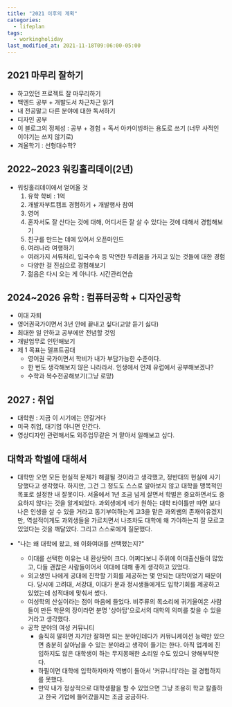 ```yaml
---
title: "2021 이후의 계획"
categories:
  - lifeplan
tags:
  - workingholiday
last_modified_at: 2021-11-18T09:06:00-05:00
---
```

## 2021 마무리 잘하기
- 하고있던 프로젝트 잘 마무리하기
- 백엔드 공부 + 개발도서 차근차근 읽기
- 내 전공말고 다른 분야에 대한 독서하기
- 디자인 공부
- 이 블로그의 정체성 : 공부 + 경험 + 독서 아카이빙하는 용도로 쓰기 (너무 사적인 이야기는 쓰지 않기로)
- 겨울학기 : 선형대수학?

## 2022~2023 워킹홀리데이(2년)
- 워킹홀리데이에서 얻어올 것
  1. 유학 학비 : 1억
  2. 개발자부트캠프 경험하기 + 개발행사 참여
  3. 영어
  4. 혼자서도 잘 산다는 것에 대해, 어디서든 잘 살 수 있다는 것에 대해서 경험해보기
  5. 친구를 만드는 데에 있어서 오픈마인드
  6. 여러나라 여행하기
    - 여러가지 서류처리, 입국수속 등 막연한 두려움을 가지고 있는 것들에 대한 경험
    - 다양한 걸 진심으로 경험해보기
  7. 젊음은 다시 오는 게 아니다. 시간관리연습

## 2024~2026 유학 : 컴퓨터공학 + 디자인공학
- 이대 자퇴
- 영어권국가이면서 3년 안에 끝내고 싶다(교양 듣기 싫다)
- 최대한 일 안하고 공부에만 전념할 것임
- 개발업무로 인턴해보기
- 제 1 목표는 델프트공대 
  - 영어권 국가이면서 학비가 내가 부담가능한 수준이다. 
  - 한 번도 생각해보지 않은 나라라서. 인생에서 언제 유럽에서 공부해보겠나?
  - 수학과 복수전공해보기(그냥 로망)

## 2027 : 취업
- 대학원 : 지금 이 시기에는 안갈거다
- 미국 취업, 대기업 아니면 안간다. 
- 영상디자인 관련해서도 외주업무같은 거 맡아서 일해보고 싶다.

## 대학과 학벌에 대해서
- 대학만 오면 모든 현실적 문제가 해결될 것이라고 생각했고, 정반대의 현실에 사기당했다고 생각했다. 하지만, 그건 그 정도도 스스로 알아보지 않고 대학을 맹목적인 목표로 설정한 내 잘못이다. 서울에서 1년 조금 넘게 살면서 학벌은 중요하면서도 중요하지 않다는 것을 알게되었다. 과외생에게 네가 원하는 대학 타이틀만 따면 보다 나은 인생을 살 수 있을 거라고 동기부여하는게 고3을 맡은 과외쌤의 존재이유겠지만, 역설적이게도 과외생들을 가르치면서 나조차도 대학에 왜 가야하는지 잘 모르고 있었다는 것을 깨달았다. 그리고 스스로에게 질문했다. 

- "나는 왜 대학에 왔고, 왜 이화여대를 선택했는지?"
  - 이대를 선택한 이유는 내 환상탓이 크다. 어쩌다보니 주위에 이대출신들이 많았고, 다들 괜찮은 사람들이어서 이대에 대해 좋게 생각하고 있었다.
  - 외고생인 나에게 공대에 진학할 기회를 제공하는 몇 안되는 대학이었기 때문이다. 당시에 고려대, 서강대, 이대가 문과 정시생들에게도 입학기회를 제공하고 있었는데 성적대에 맞춰서 썼다. 
  - 여성학의 산실이라는 점이 마음에 들었다. 비주류의 목소리에 귀기울여온 사람들이 만든 학문의 장이라면 분명 '상아탑'으로서의 대학의 의미를 찾을 수 있을 거라고 생각했다.
  - 공학 분야의 여성 커뮤니티
    - 솔직히 말하면 자기만 잘하면 되는 분야인데다가 커뮤니케이션 능력만 있으면 충분히 살아남을 수 있는 분야라고 생각이 들기는 한다. 아직 업계에 진입하지도 않은 대학생이 하는 무지몽매한 소리일 수도 있으니 양해부탁한다.
    - 하필이면 대학에 입학하자마자 역병이 돌아서 '커뮤니티'라는 걸 경험하지를 못했다. 
    - 만약 내가 정상적으로 대학생활을 할 수 있었으면 그냥 조용히 학교 칼졸하고 한국 기업에 들어갔을지는 조금 궁금하다.
